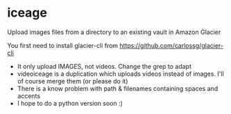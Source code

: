 iceage
======

Upload images files from a directory to an existing vault in Amazon Glacier

You first need to install glacier-cli from https://github.com/carlossg/glacier-cli

* It only upload IMAGES, not videos. Change the grep to adapt
* videoiceage is a duplication which uploads videos instead of images. I'll of course merge them (or please do it)
* There is a know problem with path & filenames containing spaces and accents
* I hope to do a python version soon :)
